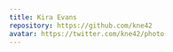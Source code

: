 ```yaml
---
title: Kira Evans
repository: https://github.com/kne42
avatar: https://twitter.com/kne42/photo
---
```

